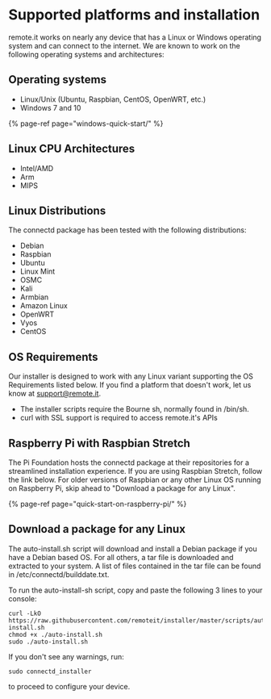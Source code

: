 # Supported platforms and installation

remote.it works on nearly any device that has a Linux or Windows operating system and can connect to the internet. We are known to work on the following operating systems and architectures:

## Operating systems

* Linux/Unix \(Ubuntu, Raspbian, CentOS, OpenWRT, etc.\)
* Windows 7 and 10

{% page-ref page="windows-quick-start/" %}

## Linux CPU Architectures

* Intel/AMD
* Arm
* MIPS

## Linux Distributions

The connectd package has been tested with the following distributions:

* Debian
* Raspbian
* Ubuntu
* Linux Mint
* OSMC
* Kali
* Armbian
* Amazon Linux
* OpenWRT
* Vyos
* CentOS

## OS Requirements

Our installer is designed to work with any Linux variant supporting the OS Requirements listed below.  If you find a platform that doesn't work, let us know at support@remote.it.

* The installer scripts require the Bourne sh, normally found in /bin/sh.
* curl with SSL support is required to access remote.it's APIs

## Raspberry Pi with Raspbian Stretch

The Pi Foundation hosts the connectd package at their repositories for a streamlined installation experience.  If you are using Raspbian Stretch, follow the link below.  For older versions of Raspbian or any other Linux OS running on Raspberry Pi, skip ahead to "Download a package for any Linux".

{% page-ref page="quick-start-on-raspberry-pi/" %}

## Download a package for any Linux

The auto-install.sh script will download and install a Debian package if you have a Debian based OS.  For all others, a tar file is downloaded and extracted to your system.  A list of files contained in the tar file can be found in /etc/connectd/builddate.txt.

To run the auto-install-sh script, copy and paste the following 3 lines to your console:

```text
curl -LkO https://raw.githubusercontent.com/remoteit/installer/master/scripts/auto-install.sh
chmod +x ./auto-install.sh
sudo ./auto-install.sh
```

If you don't see any warnings, run:

`sudo connectd_installer`

to proceed to configure your device.

